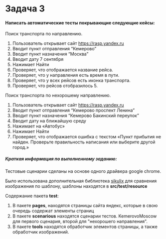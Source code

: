 <h1>Задача 3</h1>
<h4>Написать автоматические тесты покрывающие следующие кейсы:</h4>

Поиск транспорта по направлению.
1. Пользователь открывает сайт https://rasp.yandex.ru 
2. Вводит пункт отправления “Кемерово”
3. Вводит пункт назначения “Москва”
4. Вводит дату 7 сентября 
5. Нажимает Найти
6. Проверяет, что отображается название рейса.
7. Проверяет, что у направления есть время в пути.
8. Проверяет, что у всех рейсов есть иконка транспорта.
9. Проверяет, что рейсов отобразилось 5.

Поиск транспорта по нехорошему направлению.
1. Пользователь открывает сайт https://rasp.yandex.ru
2. Вводит пункт отправления “Кемерово проспект Ленина”
3. Вводит пункт назначения “Кемерово Бакинский переулок”
4. Вводит дату на ближайшую среду
5. Нажимает на «Автобус»
5. Нажимает Найти
6. Проверяет, что отображается ошибка с текстом «Пункт прибытия не найден. Проверьте правильность написания или выберите другой город.»

<h5>Краткая информация по выполненному заданию:</h5>
<p>Тестовые сценарии сделаны на основе одного драйвера google chrome.</p> 
Было использована дополнительная библиотека <a href="https://sikulix-2014.readthedocs.io/en/latest/">sikulix</a> для сравнения изображения по шаблону, шаблоны находятся в <strong>src/test/resource</strong>

Содержание пакета <strong>test</strong>:
1. В пакете <strong>pages</strong>, находятся страницы сайта яндекс, которые в свою очередь содержат элементы страниц
2. В пакете <strong>scenarious</strong> находятся сценарии тестов. KemerovoMoscow для первого сценария, второй для "нехорошего направления".
3. В пакете <strong>tools</strong> находятся обработчик элементов страницы, а также обработчик изображений.

